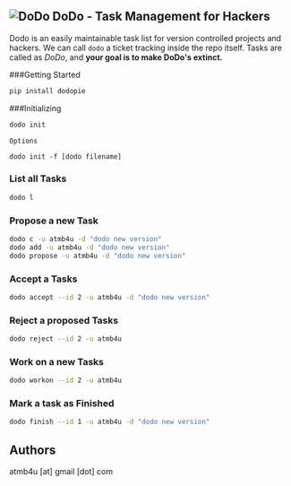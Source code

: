 ![DoDo](https://github.com/atmb4u/dodo/blob/master/logo.png?raw=true)
DoDo - Task Management for Hackers
----------------------------------

Dodo is an easily maintainable task list for version controlled projects and hackers. We can call `dodo`  a ticket tracking inside the repo itself.
Tasks are called as *DoDo*, and __your goal is to make DoDo's extinct.__


###Getting Started

```python
pip install dodopie
```

###Initializing
```python
dodo init
```
    Options

    dodo init -f [dodo filename]

### List all Tasks
```python
dodo l
```

### Propose a new Task
```bash
dodo c -u atmb4u -d "dodo new version"
dodo add -u atmb4u -d "dodo new version"
dodo propose -u atmb4u -d "dodo new version"
```

### Accept a Tasks
```bash
dodo accept --id 2 -u atmb4u -d "dodo new version"
```

### Reject a proposed Tasks
```bash
dodo reject --id 2 -u atmb4u
```

### Work on a new Tasks
```bash
dodo workon --id 2 -u atmb4u
```

### Mark a task as Finished
```bash
dodo finish --id 1 -u atmb4u -d "dodo new version"
```

## Authors
atmb4u [at] gmail [dot] com